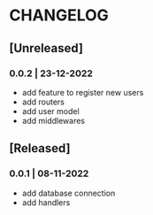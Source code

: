 # CHANGELOG

## [Unreleased]

### 0.0.2 | 23-12-2022
- add feature to register new users
- add routers
- add user model
- add middlewares

## [Released]

### 0.0.1 | 08-11-2022
- add database connection
- add handlers